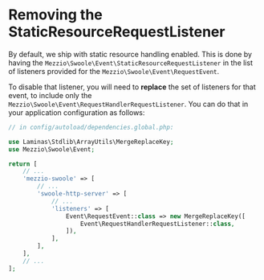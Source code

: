 # Removing the StaticResourceRequestListener

By default, we ship with static resource handling enabled.
This is done by having the `Mezzio\Swoole\Event\StaticResourceRequestListener` in the list of listeners provided for the `Mezzio\Swoole\Event\RequestEvent`.

To disable that listener, you will need to **replace** the set of listeners for that event, to include only the `Mezzio\Swoole\Event\RequestHandlerRequestListener`. You can do that in your application configuration as follows:

```php
// in config/autoload/dependencies.global.php:

use Laminas\Stdlib\ArrayUtils\MergeReplaceKey;
use Mezzio\Swoole\Event;

return [
    // ...
    'mezzio-swoole' => [
        // ...
        'swoole-http-server' => [
            // ...
            'listeners' => [
                Event\RequestEvent::class => new MergeReplaceKey([
                    Event\RequestHandlerRequestListener::class,
                ]),
            ],
        ],
    ],
    // ...
];
```

